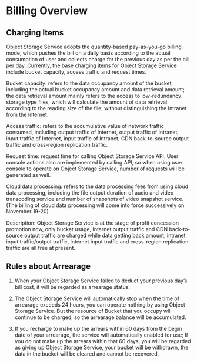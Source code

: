# Billing Overview

## Charging Items

Object Storage Service adopts the quantity-based pay-as-you-go billing mode, which pushes the bill on a daily basis according to the actual consumption of user and collects charge for the previous day as per the bill per day. Currently, the base charging items for Object Storage Service include bucket capacity, access traffic and request times.

Bucket capacity: refers to the data occupancy amount of the bucket, including the actual bucket occupancy amount and data retrieval amount; the data retrieval amount mainly refers to the access to low-redundancy storage type files, which will calculate the amount of data retrieval according to the reading size of the file, without distinguishing the Intranet from the Internet.

Access traffic: refers to the accumulative value of network traffic consumed, including output traffic of Internet, output traffic of Intranet, input traffic of Internet, input traffic of Intranet, CDN back-to-source output traffic and cross-region replication traffic.

Request time: request time for calling Object Storage Service API. User console actions also are implemented by calling API, so when using user console to operate on Object Storage Service, number of requests will be generated as well.

Cloud data processing: refers to the data processing fees from using cloud data processing, including the file output duration of audio and video transcoding service and number of snapshots of video snapshot service. (The billing of cloud data processing will come into force successively on November 19-20)

Description: Object Storage Service is at the stage of profit concession promotion now, only bucket usage, Internet output traffic and CDN back-to-source output traffic are charged while data getting back amount, intranet input traffic/output traffic, Internet input traffic and cross-region replication traffic are all free at present.

## Rules about Arrearage

1. When your Object Storage Service failed to deduct your previous day’s bill cost, it will be regarded as arrearage status.

2. The Object Storage Service will automatically stop when the time of arrearage exceeds 24 hours, you can operate nothing by using Object Storage Service. But the resource of Bucket that you occupy will continue to be charged, so the arrearage balance will be accumulated.

3. If you recharge to make up the arrears within 60 days from the begin date of your arrearage, the service will automatically enabled for use; If you do not make up the arrears within that 60 days, you will be regarded as giving up Object Storage Service, your bucket will be withdrawn, the data in the bucket will be cleared and cannot be recovered.
